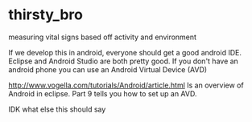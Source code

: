 # thirsty_bro
measuring vital signs based off activity and environment

If we develop this in android, everyone should get a good android IDE. Eclipse and Android Studio are both pretty good.
If you don't have an android phone you can use an Android Virtual Device (AVD) 

http://www.vogella.com/tutorials/Android/article.html
Is an overview of Android in eclipse. Part 9 tells you how to set up an AVD.

IDK what else this should say
